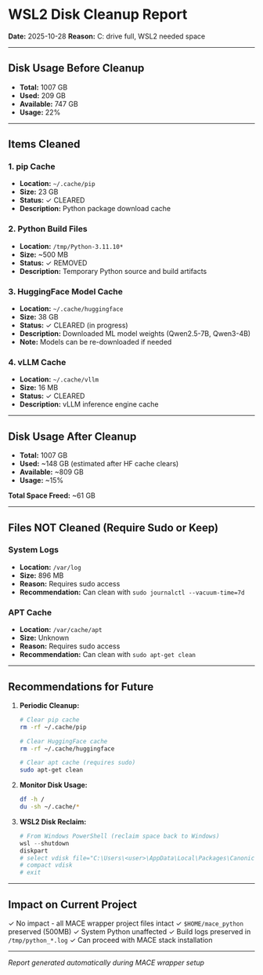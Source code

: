 # WSL2 Disk Cleanup Report

**Date:** 2025-10-28
**Reason:** C: drive full, WSL2 needed space

---

## Disk Usage Before Cleanup

- **Total:** 1007 GB
- **Used:** 209 GB
- **Available:** 747 GB
- **Usage:** 22%

---

## Items Cleaned

### 1. pip Cache
- **Location:** `~/.cache/pip`
- **Size:** 23 GB
- **Status:** ✓ CLEARED
- **Description:** Python package download cache

### 2. Python Build Files
- **Location:** `/tmp/Python-3.11.10*`
- **Size:** ~500 MB
- **Status:** ✓ REMOVED
- **Description:** Temporary Python source and build artifacts

### 3. HuggingFace Model Cache
- **Location:** `~/.cache/huggingface`
- **Size:** 38 GB
- **Status:** ✓ CLEARED (in progress)
- **Description:** Downloaded ML model weights (Qwen2.5-7B, Qwen3-4B)
- **Note:** Models can be re-downloaded if needed

### 4. vLLM Cache
- **Location:** `~/.cache/vllm`
- **Size:** 16 MB
- **Status:** ✓ CLEARED
- **Description:** vLLM inference engine cache

---

## Disk Usage After Cleanup

- **Total:** 1007 GB
- **Used:** ~148 GB (estimated after HF cache clears)
- **Available:** ~809 GB
- **Usage:** ~15%

**Total Space Freed:** ~61 GB

---

## Files NOT Cleaned (Require Sudo or Keep)

### System Logs
- **Location:** `/var/log`
- **Size:** 896 MB
- **Reason:** Requires sudo access
- **Recommendation:** Can clean with `sudo journalctl --vacuum-time=7d`

### APT Cache
- **Location:** `/var/cache/apt`
- **Size:** Unknown
- **Reason:** Requires sudo access
- **Recommendation:** Can clean with `sudo apt-get clean`

---

## Recommendations for Future

1. **Periodic Cleanup:**
   ```bash
   # Clear pip cache
   rm -rf ~/.cache/pip

   # Clear HuggingFace cache
   rm -rf ~/.cache/huggingface

   # Clear apt cache (requires sudo)
   sudo apt-get clean
   ```

2. **Monitor Disk Usage:**
   ```bash
   df -h /
   du -sh ~/.cache/*
   ```

3. **WSL2 Disk Reclaim:**
   ```powershell
   # From Windows PowerShell (reclaim space back to Windows)
   wsl --shutdown
   diskpart
   # select vdisk file="C:\Users\<user>\AppData\Local\Packages\CanonicalGroupLimited.Ubuntu22.04LTS_*\LocalState\ext4.vhdx"
   # compact vdisk
   # exit
   ```

---

## Impact on Current Project

✓ No impact - all MACE wrapper project files intact
✓ `$HOME/mace_python` preserved (500MB)
✓ System Python unaffected
✓ Build logs preserved in `/tmp/python_*.log`
✓ Can proceed with MACE stack installation

---

*Report generated automatically during MACE wrapper setup*
